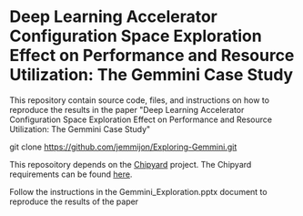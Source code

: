 # Deep Learning Accelerator Configuration  Space Exploration Effect on Performance and Resource Utilization: The Gemmini Case Study
This repository contain source code, files, and instructions on how to reproduce the results in the paper "Deep Learning Accelerator Configuration Space Exploration Effect on Performance and Resource Utilization: The Gemmini Case Study"

git clone https://github.com/jemmijon/Exploring-Gemmini.git

This reposoitory depends on the [Chipyard](https://github.com/ucb-bar/chipyard) project. The Chipyard requirements can be found [here](https://chipyard.readthedocs.io/en/latest/Chipyard-Basics/Initial-Repo-Setup.html#initial-repository-setup).

Follow the instructions in the Gemmini_Exploration.pptx document to reproduce the results of the paper
